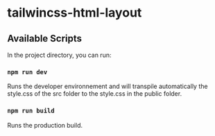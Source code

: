 # tailwincss-html-layout

## Available Scripts

In the project directory, you can run:

### `npm run dev`

Runs the developer environnement and will transpile automatically the style.css of the src folder to the style.css in the public folder.

### `npm run build`
Runs the production build.
